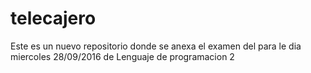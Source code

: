# telecajero

Este es un nuevo repositorio donde se anexa el examen del para le dia miercoles 28/09/2016 de Lenguaje de programacion 2

